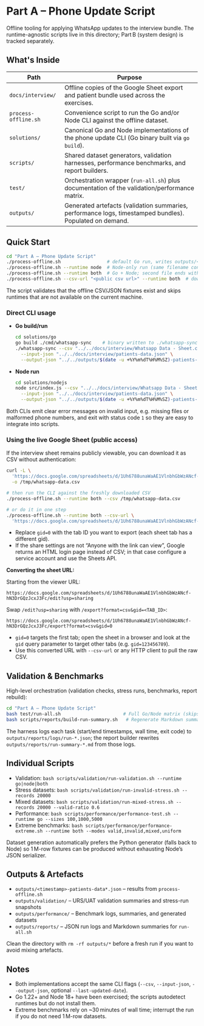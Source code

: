 # Part A – Phone Update Script

Offline tooling for applying WhatsApp updates to the interview bundle. The runtime-agnostic scripts live in this directory; Part B (system design) is tracked separately.

## What's Inside

| Path | Purpose |
| --- | --- |
| `docs/interview/` | Offline copies of the Google Sheet export and patient bundle used across the exercises. |
| `process-offline.sh` | Convenience script to run the Go and/or Node CLI against the offline dataset. |
| `solutions/` | Canonical Go and Node implementations of the phone update CLI (Go binary built via `go build`). |
| `scripts/` | Shared dataset generators, validation harnesses, performance benchmarks, and report builders. |
| `test/` | Orchestration wrapper (`run-all.sh`) plus documentation of the validation/performance matrix. |
| `outputs/` | Generated artefacts (validation summaries, performance logs, timestamped bundles). Populated on demand. |

## Quick Start

```bash
cd "Part A – Phone Update Script"
./process-offline.sh                 # default Go run, writes outputs/<ts>-patients-data.json
./process-offline.sh --runtime node  # Node-only run (same filename convention)
./process-offline.sh --runtime both  # Go + Node; second file ends with -nodejs.json
./process-offline.sh --csv-url "<public csv url>" --runtime both  # download + process in one go
```

The script validates that the offline CSV/JSON fixtures exist and skips runtimes that are not available on the current machine.

### Direct CLI usage

- **Go build/run**
  ```bash
  cd solutions/go
  go build ./cmd/whatsapp-sync    # binary written to ./whatsapp-sync
  ./whatsapp-sync --csv "../../docs/interview/Whatsapp Data - Sheet.csv" \
    --input-json "../../docs/interview/patients-data.json" \
    --output-json "../../outputs/$(date -u +%Y%m%dT%H%M%SZ)-patients-data.json"
  ```
- **Node run**
  ```bash
  cd solutions/nodejs
  node src/index.js --csv "../../docs/interview/Whatsapp Data - Sheet.csv" \
    --input-json "../../docs/interview/patients-data.json" \
    --output-json "../../outputs/$(date -u +%Y%m%dT%H%M%SZ)-patients-data-nodejs.json"
  ```

Both CLIs emit clear error messages on invalid input, e.g. missing files or malformed phone numbers, and exit with status code `1` so they are easy to integrate into scripts.

### Using the live Google Sheet (public access)

If the interview sheet remains publicly viewable, you can download it as CSV without authentication:

```bash
curl -L \
  'https://docs.google.com/spreadsheets/d/1Uh6788unaWaAE1VlnbhGbWzANcf-hN3DrGQzJcxJ3Fc/export?format=csv&gid=0' \
  -o /tmp/whatsapp-data.csv

# then run the CLI against the freshly downloaded CSV
./process-offline.sh --runtime both --csv /tmp/whatsapp-data.csv

# or do it in one step
./process-offline.sh --runtime both --csv-url \
  'https://docs.google.com/spreadsheets/d/1Uh6788unaWaAE1VlnbhGbWzANcf-hN3DrGQzJcxJ3Fc/export?format=csv&gid=0'
```

- Replace `gid=0` with the tab ID you want to export (each sheet tab has a different gid).
- If the share settings are not “Anyone with the link can view”, Google returns an HTML login page instead of CSV; in that case configure a service account and use the Sheets API.

**Converting the sheet URL:**

Starting from the viewer URL:

```
https://docs.google.com/spreadsheets/d/1Uh6788unaWaAE1VlnbhGbWzANcf-hN3DrGQzJcxJ3Fc/edit?usp=sharing
```

Swap `/edit?usp=sharing` with `/export?format=csv&gid=<TAB_ID>`:

```
https://docs.google.com/spreadsheets/d/1Uh6788unaWaAE1VlnbhGbWzANcf-hN3DrGQzJcxJ3Fc/export?format=csv&gid=0
```

- `gid=0` targets the first tab; open the sheet in a browser and look at the `gid` query parameter to target other tabs (e.g. `gid=123456789`).
- Use this converted URL with `--csv-url` or any HTTP client to pull the raw CSV.

## Validation & Benchmarks

High-level orchestration (validation checks, stress runs, benchmarks, report rebuild):

```bash
cd "Part A – Phone Update Script"
bash test/run-all.sh                       # Full Go/Node matrix (skips missing runtimes)
bash scripts/reports/build-run-summary.sh   # Regenerate Markdown summary from latest JSON log
```

The harness logs each task (start/end timestamps, wall time, exit code) to `outputs/reports/logs/run-*.json`; the report builder rewrites `outputs/reports/run-summary-*.md` from those logs.

## Individual Scripts

- Validation: `bash scripts/validation/run-validation.sh --runtime go|node|both`
- Stress datasets: `bash scripts/validation/run-invalid-stress.sh --records 20000`
- Mixed datasets: `bash scripts/validation/run-mixed-stress.sh --records 20000 --valid-ratio 0.6`
- Performance: `bash scripts/performance/performance-test.sh --runtime go --sizes 100,1000,5000`
- Extreme benchmarks: `bash scripts/performance/performance-extreme.sh --runtime both --modes valid,invalid,mixed,uniform`

Dataset generation automatically prefers the Python generator (falls back to Node) so 1 M-row fixtures can be produced without exhausting Node’s JSON serializer.

## Outputs & Artefacts

- `outputs/<timestamp>-patients-data*.json` – results from `process-offline.sh`
- `outputs/validation/` – URS/UAT validation summaries and stress-run snapshots
- `outputs/performance/` – Benchmark logs, summaries, and generated datasets
- `outputs/reports/` – JSON run logs and Markdown summaries for `run-all.sh`

Clean the directory with `rm -rf outputs/*` before a fresh run if you want to avoid mixing artefacts.

## Notes

- Both implementations accept the same CLI flags (`--csv`, `--input-json`, `--output-json`, optional `--last-updated-date`).
- Go 1.22+ and Node 18+ have been exercised; the scripts autodetect runtimes but do not install them.
- Extreme benchmarks rely on ~30 minutes of wall time; interrupt the run if you do not need 1 M-row datasets.
